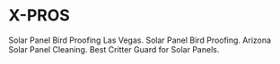# X-PROS
Solar Panel Bird Proofing Las Vegas. Solar Panel Bird Proofing. Arizona Solar Panel Cleaning. Best Critter Guard for Solar Panels.
